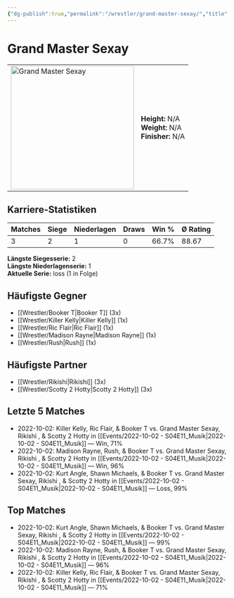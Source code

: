 ```yaml
---
{"dg-publish":true,"permalink":"/wrestler/grand-master-sexay/","title":"Grand Master Sexay","tags":["wrestler"],"noteIcon":""}
---
```



# Grand Master Sexay

<table>
        <tr>
        <td><img src="https://github.com/CptSpaulding1980/choke-slam-wrestling/releases/download/images/Grand_Master_Sexay.png" width="280" alt="Grand Master Sexay"></td>
        <td>
        <b>Height:</b> N/A<br>
        <b>Weight:</b> N/A<br>
        <b>Finisher:</b> N/A<br>
        </td>
        </tr>
        </table>
        

## Karriere-Statistiken

| Matches | Siege | Niederlagen | Draws | Win % | Ø Rating |
|---------|-------|-------------|-------|-------|-----------|
| 3 | 2 | 1 | 0 | 66.7% | 88.67 |

**Längste Siegesserie:** 2<br>**Längste Niederlagenserie:** 1<br>**Aktuelle Serie:** loss (1 in Folge)


## Häufigste Gegner
- [[Wrestler/Booker T\|Booker T]] (3x)
- [[Wrestler/Killer Kelly\|Killer Kelly]] (1x)
- [[Wrestler/Ric Flair\|Ric Flair]] (1x)
- [[Wrestler/Madison Rayne\|Madison Rayne]] (1x)
- [[Wrestler/Rush\|Rush]] (1x)

## Häufigste Partner
- [[Wrestler/Rikishi\|Rikishi]] (3x)
- [[Wrestler/Scotty 2 Hotty\|Scotty 2 Hotty]] (3x)

## Letzte 5 Matches
- 2022-10-02: Killer Kelly, Ric Flair, & Booker T vs. Grand Master Sexay, Rikishi , & Scotty 2 Hotty in [[Events/2022-10-02 - S04E11_Musik\|2022-10-02 - S04E11_Musik]] — Win, 71%
- 2022-10-02: Madison Rayne, Rush, & Booker T vs. Grand Master Sexay, Rikishi , & Scotty 2 Hotty in [[Events/2022-10-02 - S04E11_Musik\|2022-10-02 - S04E11_Musik]] — Win, 96%
- 2022-10-02: Kurt Angle, Shawn Michaels, & Booker T vs. Grand Master Sexay, Rikishi , & Scotty 2 Hotty in [[Events/2022-10-02 - S04E11_Musik\|2022-10-02 - S04E11_Musik]] — Loss, 99%

## Top Matches
- 2022-10-02: Kurt Angle, Shawn Michaels, & Booker T vs. Grand Master Sexay, Rikishi , & Scotty 2 Hotty in [[Events/2022-10-02 - S04E11_Musik\|2022-10-02 - S04E11_Musik]] — 99%
- 2022-10-02: Madison Rayne, Rush, & Booker T vs. Grand Master Sexay, Rikishi , & Scotty 2 Hotty in [[Events/2022-10-02 - S04E11_Musik\|2022-10-02 - S04E11_Musik]] — 96%
- 2022-10-02: Killer Kelly, Ric Flair, & Booker T vs. Grand Master Sexay, Rikishi , & Scotty 2 Hotty in [[Events/2022-10-02 - S04E11_Musik\|2022-10-02 - S04E11_Musik]] — 71%
